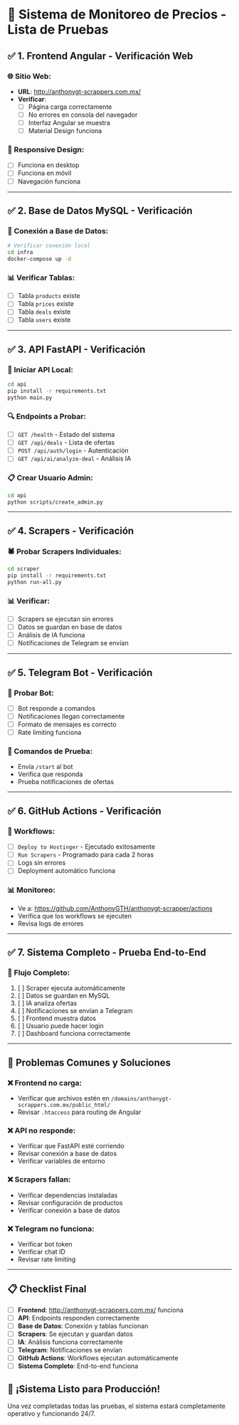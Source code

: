 # 🧪 Sistema de Monitoreo de Precios - Lista de Pruebas

## ✅ **1. Frontend Angular - Verificación Web**

### **🌐 Sitio Web:**
- **URL**: http://anthonygt-scrappers.com.mx/
- **Verificar**: 
  - [ ] Página carga correctamente
  - [ ] No errores en consola del navegador
  - [ ] Interfaz Angular se muestra
  - [ ] Material Design funciona

### **📱 Responsive Design:**
- [ ] Funciona en desktop
- [ ] Funciona en móvil
- [ ] Navegación funciona

---

## ✅ **2. Base de Datos MySQL - Verificación**

### **🔗 Conexión a Base de Datos:**
```bash
# Verificar conexión local
cd infra
docker-compose up -d
```

### **📊 Verificar Tablas:**
- [ ] Tabla `products` existe
- [ ] Tabla `prices` existe  
- [ ] Tabla `deals` existe
- [ ] Tabla `users` existe

---

## ✅ **3. API FastAPI - Verificación**

### **🚀 Iniciar API Local:**
```bash
cd api
pip install -r requirements.txt
python main.py
```

### **🔍 Endpoints a Probar:**
- [ ] `GET /health` - Estado del sistema
- [ ] `GET /api/deals` - Lista de ofertas
- [ ] `POST /api/auth/login` - Autenticación
- [ ] `GET /api/ai/analyze-deal` - Análisis IA

### **📋 Crear Usuario Admin:**
```bash
cd api
python scripts/create_admin.py
```

---

## ✅ **4. Scrapers - Verificación**

### **🕷️ Probar Scrapers Individuales:**
```bash
cd scraper
pip install -r requirements.txt
python run-all.py
```

### **📊 Verificar:**
- [ ] Scrapers se ejecutan sin errores
- [ ] Datos se guardan en base de datos
- [ ] Análisis de IA funciona
- [ ] Notificaciones de Telegram se envían

---

## ✅ **5. Telegram Bot - Verificación**

### **🤖 Probar Bot:**
- [ ] Bot responde a comandos
- [ ] Notificaciones llegan correctamente
- [ ] Formato de mensajes es correcto
- [ ] Rate limiting funciona

### **📱 Comandos de Prueba:**
- Envía `/start` al bot
- Verifica que responda
- Prueba notificaciones de ofertas

---

## ✅ **6. GitHub Actions - Verificación**

### **🔄 Workflows:**
- [ ] `Deploy to Hostinger` - Ejecutado exitosamente
- [ ] `Run Scrapers` - Programado para cada 2 horas
- [ ] Logs sin errores
- [ ] Deployment automático funciona

### **📊 Monitoreo:**
- Ve a: https://github.com/AnthonyGTH/anthonygt-scrapper/actions
- Verifica que los workflows se ejecuten
- Revisa logs de errores

---

## ✅ **7. Sistema Completo - Prueba End-to-End**

### **🎯 Flujo Completo:**
1. [ ] Scraper ejecuta automáticamente
2. [ ] Datos se guardan en MySQL
3. [ ] IA analiza ofertas
4. [ ] Notificaciones se envían a Telegram
5. [ ] Frontend muestra datos
6. [ ] Usuario puede hacer login
7. [ ] Dashboard funciona correctamente

---

## 🚨 **Problemas Comunes y Soluciones**

### **❌ Frontend no carga:**
- Verificar que archivos estén en `/domains/anthonygt-scrappers.com.mx/public_html/`
- Revisar `.htaccess` para routing de Angular

### **❌ API no responde:**
- Verificar que FastAPI esté corriendo
- Revisar conexión a base de datos
- Verificar variables de entorno

### **❌ Scrapers fallan:**
- Verificar dependencias instaladas
- Revisar configuración de productos
- Verificar conexión a base de datos

### **❌ Telegram no funciona:**
- Verificar bot token
- Verificar chat ID
- Revisar rate limiting

---

## 📋 **Checklist Final**

- [ ] **Frontend**: http://anthonygt-scrappers.com.mx/ funciona
- [ ] **API**: Endpoints responden correctamente
- [ ] **Base de Datos**: Conexión y tablas funcionan
- [ ] **Scrapers**: Se ejecutan y guardan datos
- [ ] **IA**: Análisis funciona correctamente
- [ ] **Telegram**: Notificaciones se envían
- [ ] **GitHub Actions**: Workflows ejecutan automáticamente
- [ ] **Sistema Completo**: End-to-end funciona

## 🎉 **¡Sistema Listo para Producción!**

Una vez completadas todas las pruebas, el sistema estará completamente operativo y funcionando 24/7.

